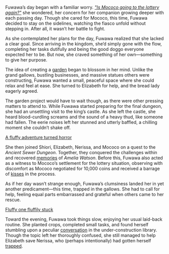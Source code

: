 Fuwawa’s day began with a familiar worry. [*"Is Mococo going to the lottery again?"*](https://www.youtube.com/live/FjZ9ettDlNw?feature=shared&t=346) she wondered, her concern for her companion growing deeper with each passing day. Though she cared for Mococo, this time, Fuwawa decided to stay on the sidelines, watching the fiasco unfold without stepping in. After all, it wasn’t her battle to fight.

As she contemplated her plans for the day, Fuwawa realized that she lacked a clear goal. Since arriving in the kingdom, she’d simply gone with the flow, completing her tasks dutifully and being the good doggo everyone expected her to be. But now, she craved something of her own—something to give her purpose.

The idea of creating a [garden](https://www.youtube.com/live/FjZ9ettDlNw?feature=shared&t=1460) began to blossom in her mind. Unlike the grand gallows, bustling businesses, and massive statues others were constructing, Fuwawa wanted a small, peaceful space where she could relax and feel at ease. She turned to Elizabeth for help, and the bread lady eagerly agreed.

The garden project would have to wait though, as there were other pressing matters to attend to. While Fuwawa started preparing for the final dungeon, she had an unsettling visit to the king’s castle. As she left the castle, she heard blood-curdling screams and the sound of a heavy thud, like someone had fallen. The eerie noises left her stunned and utterly baffled, a chilling moment she couldn’t shake off.

[A fluffy adventure turned horror](#embed:https://www.youtube.com/live/FjZ9ettDlNw?t=3643)

She then joined Shiori, Elizabeth, Nerissa, and Mococo on a quest to the *Ancient Sewer Dungeon*. Together, they conquered the challenges within and recovered [memories](https://www.youtube.com/live/FjZ9ettDlNw?feature=shared&t=5921) of *Amelia Watson*. Before this, Fuwawa also acted as a witness to Mococo’s settlement for the lottery situation, observing with discomfort as Mococo negotiated for 10,000 coins and received a barrage of [kisses](https://www.youtube.com/live/FjZ9ettDlNw?feature=shared&t=3342) in the process.

As if her day wasn’t strange enough, Fuwawa’s clumsiness landed her in yet another predicament—this time, trapped in the gallows. She had to call for help, feeling equal parts embarrassed and grateful when others came to her rescue.

[Fluffy one fluffily stuck](#embed:https://www.youtube.com/live/FjZ9ettDlNw?feature=shared&t=7589)

Toward the evening, Fuwawa took things slow, enjoying her usual laid-back routine. She planted crops, completed small tasks, and found herself stumbling upon a peculiar [conversation](https://www.youtube.com/live/FjZ9ettDlNw?feature=shared&t=9526) in the under-construction library. Though the topic left her thoroughly confused, she still managed to help Elizabeth save Nerissa, who (perhaps intentionally) had gotten herself [trapped](https://www.youtube.com/live/FjZ9ettDlNw?feature=shared&t=10522).
